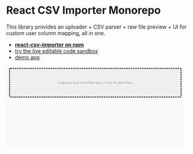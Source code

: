 # React CSV Importer Monorepo

This library provides an uploader + CSV parser + raw file preview + UI for custom user column
mapping, all in one.

- **[react-csv-importer on npm](https://www.npmjs.com/package/react-csv-importer)**
- [try the live editable code sandbox](https://codesandbox.io/s/github/beamworks/react-csv-importer/tree/master/demo-sandbox)
- [demo app](https://react-csv-importer.vercel.app/)

![React CSV Importer usage demo](package-core/react-csv-importer-demo-20200915.gif)
